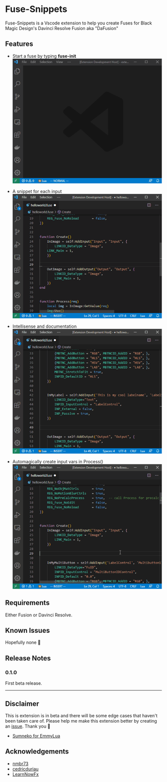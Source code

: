 # Fuse-Snippets 

Fuse-Snippets is a Vscode extension to help you create Fuses for Black Magic Design's Davinci Resolve Fusion aka "DaFusion" 

## Features

* Start a fuse by typing **fuse-init**
![fuse-init](images/fuse-init.gif)

* A snippet for each input
![snippets](images/snippets.gif)

* Intellisense and documentation
![Intellisene & Docs](images/intellisense_documentation.gif)

* Automagically create input vars in Process()
![Create Vars in Process()](images/create_vars.gif)


## Requirements

Either Fusion or Davinci Resolve.

## Known Issues
Hopefully none :crossed_fingers:

## Release Notes

### 0.1.0

First beta release.

-----------------------------------------------------------------------------------------------------------
## Disclaimer 
This is extension is in beta and there will be some edge cases that haven't been taken care of. Please help me make this extension better by creating an [issue](https://github.com/rne1223/fuse-snippets/issues). Thank you :pray:

* [Sumneko for EmmyLua](https://github.com/sumneko/lua-language-server)

## Acknowledgements

* [ nmbr73 ](https://www.youtube.com/channel/UCwb7CM0fYyyhymWMQVCJ4Lw)
* [cedricduriau](https://github.com/cedricduriau)
* [LearnNowFx](https://learnnowfx.com)
